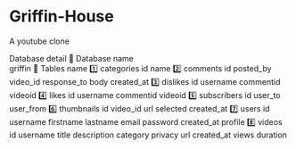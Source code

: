 # Griffin-House
A youtube clone

Database detail
    📌 Database name<br>
        griffin
    📌 Tables name
        1️⃣ categories
            id
            name
        2️⃣ comments
            id
            posted_by
            video_id
            response_to
            body
            created_at
        3️⃣ dislikes
            id
            username
            commentid
            videoid
        4️⃣ likes
            id
            username
            commentid
            videoid
        5️⃣ subscribers
            id
            user_to
            user_from
        6️⃣ thumbnails
            id 
            video_id
            url
            selected
            created_at
        7️⃣ users
            id
            username
            firstname
            lastname
            email
            password
            created_at
            profile
        8️⃣ videos
            id 
            username
            title
            description
            category
            privacy
            url
            created_at
            views
            duration
        
